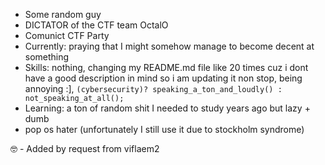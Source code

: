 - Some random guy
- DICTATOR of the CTF team OctalO
- Comunict CTF Party
- Currently: praying that I might somehow manage to become decent at something
- Skills: nothing, changing my README.md file like 20 times cuz i dont have a good description in mind so i am updating it non stop, being annoying :], `(cybersecurity)? speaking_a_ton_and_loudly() : not_speaking_at_all();`
- Learning: a ton of random shit I needed to study years ago but lazy + dumb
- pop os hater (unfortunately I still use it due to stockholm syndrome)

🤓 - Added by request from viflaem2 
